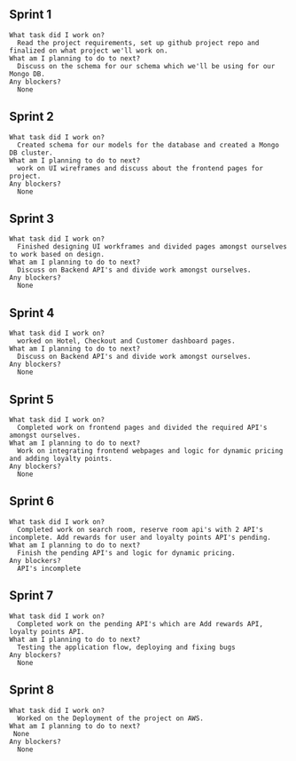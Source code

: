 ## Sprint 1
    
    What task did I work on?
      Read the project requirements, set up github project repo and finalized on what project we'll work on.
    What am I planning to do to next? 
      Discuss on the schema for our schema which we'll be using for our Mongo DB.
    Any blockers?
      None
     
## Sprint 2
    
    What task did I work on? 
      Created schema for our models for the database and created a Mongo DB cluster.
    What am I planning to do to next? 
      work on UI wireframes and discuss about the frontend pages for project.
    Any blockers?
      None

## Sprint 3
    
    What task did I work on? 
      Finished designing UI workframes and divided pages amongst ourselves to work based on design.
    What am I planning to do to next? 
      Discuss on Backend API's and divide work amongst ourselves.
    Any blockers? 
      None
       
## Sprint 4
    
    What task did I work on? 
      worked on Hotel, Checkout and Customer dashboard pages.
    What am I planning to do to next? 
      Discuss on Backend API's and divide work amongst ourselves.
    Any blockers? 
      None
      
## Sprint 5
    
    What task did I work on? 
      Completed work on frontend pages and divided the required API's amongst ourselves.
    What am I planning to do to next? 
      Work on integrating frontend webpages and logic for dynamic pricing and adding loyalty points.
    Any blockers? 
      None

## Sprint 6
    
    What task did I work on? 
      Completed work on search room, reserve room api's with 2 API's incomplete. Add rewards for user and loyalty points API's pending.
    What am I planning to do to next? 
      Finish the pending API's and logic for dynamic pricing. 
    Any blockers? 
      API's incomplete
      
      
## Sprint 7
    
    What task did I work on? 
      Completed work on the pending API's which are Add rewards API, loyalty points API. 
    What am I planning to do to next? 
      Testing the application flow, deploying and fixing bugs
    Any blockers? 
      None
      
## Sprint 8
    
    What task did I work on? 
      Worked on the Deployment of the project on AWS.
    What am I planning to do to next? 
     None
    Any blockers? 
      None

